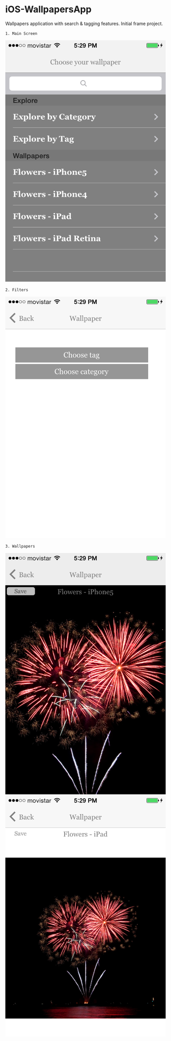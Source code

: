 iOS-WallpapersApp
=================

Wallpapers application with search &amp; tagging features. Initial frame project.

    1. Main Screen
![Main Screen](https://raw.githubusercontent.com/barbaramartina/iOS-WallpapersApp/master/resources/screenshots/Screenshot%202014.04.21%2017.29.11.png)

    2. Filters
![Filters](https://raw.githubusercontent.com/barbaramartina/iOS-WallpapersApp/master/resources/screenshots/Screenshot%202014.04.21%2017.29.22.png)
    
    3. Wallpapers
![Wallpaper 1](https://raw.githubusercontent.com/barbaramartina/iOS-WallpapersApp/master/resources/screenshots/Screenshot%202014.04.21%2017.29.37.png)
![Wallpaper 2](https://raw.githubusercontent.com/barbaramartina/iOS-WallpapersApp/master/resources/screenshots/Screenshot%202014.04.21%2017.29.53.png)
    

